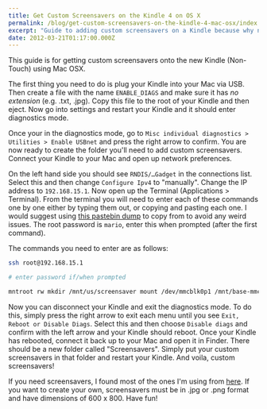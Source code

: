 ```yaml
---
title: Get Custom Screensavers on the Kindle 4 on OS X
permalink: /blog/get-custom-screensavers-on-the-kindle-4-mac-osx/index.html
excerpt: "Guide to adding custom screensavers on a Kindle because why not?"
date: 2012-03-21T01:17:00.000Z
---
```


This guide is for getting custom screensavers onto the new Kindle (Non-Touch) using Mac OSX.

The first thing you need to do is plug your Kindle into your Mac via USB. Then create a file with the name `ENABLE_DIAGS` and make sure it has _no extension_ (e.g. .txt, .jpg). Copy this file to the root of your Kindle and then eject. Now go into settings and restart your Kindle and it should enter diagnostics mode. 

Once your in the diagnostics mode, go to `Misc individual diagnostics > Utilities > Enable USBnet` and press the right arrow to confirm. You are now ready to create the folder you'll need to add custom screensavers.  Connect your Kindle to your Mac and open up network preferences. 

On the left hand side you should see `RNDIS/…Gadget` in the connections list. Select this and then change `Configure Ipv4` to "manually". Change the IP address to `192.168.15.1`. Now open up the Terminal (Applications > Terminal). From the terminal you will need to enter each of these commands one by one either by typing them out, or copying and pasting each one. I would suggest using [this pastebin dump](http://pastebin.com/17czdUS7) to copy from to avoid any weird issues. The root password is `mario`, enter this when prompted (after the first command).

The commands you need to enter are as follows:


```bash
ssh root@192.168.15.1

# enter password if/when prompted

mntroot rw mkdir /mnt/us/screensaver mount /dev/mmcblk0p1 /mnt/base-mmc mv /mnt/base-mmc/opt/amazon/screen_saver/600x800 /mnt/base-mmc/opt/amazon/screen_saver/600x800.old ln -sfn /mnt/us/screensaver /mnt/base-mmc/opt/amazon/screen_saver/600x800
```

Now you can disconnect your Kindle and exit the diagnostics mode. To do this, simply press the right arrow to exit each menu until you see `Exit, Reboot or Disable Diags`. Select this and then choose `Disable diags` and confirm with the left arrow and your Kindle should reboot. Once your Kindle has rebooted, connect it back up to your Mac and open it in Finder. There should be a new folder called "Screensavers". Simply put your custom screensavers in that folder and restart your Kindle. And voila, custom screensavers! 

If you need screensavers, I found most of the ones I'm using from [here](http://kindlewallpapers.tumblr.com/). If you want to create your own, screensavers must be in .jpg or .png format and have dimensions of 600 x 800. Have fun!